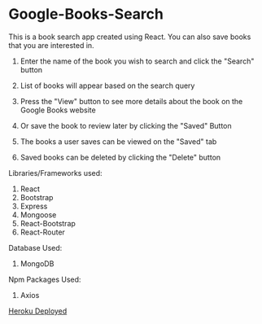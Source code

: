 # Google-Books-Search


This is a book search app created using React. You can also save books that you are interested in.

1. Enter the name of the book you wish to search and click the "Search" button
2. List of books will appear based on the search query


3. Press the "View" button to see more details about the book on the Google Books website
4. Or save the book to review later by clicking the "Saved" Button
5. The books a user saves can be viewed on the "Saved" tab
6. Saved books can be deleted by clicking the "Delete" button


Libraries/Frameworks used:
1. React
2. Bootstrap
3. Express
4. Mongoose
5. React-Bootstrap
6. React-Router

Database Used:
1. MongoDB

Npm Packages Used:
1. Axios


[Heroku Deployed](https://secret-mesa-47262.herokuapp.com/)
